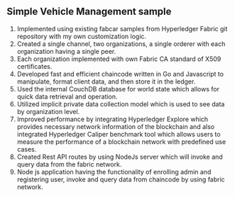 ## Simple Vehicle Management sample

1. Implemented using existing fabcar samples from Hyperledger Fabric git repository with my own customization logic. 
2. Created a single channel, two organizations, a single orderer with each organization having a single peer.  
3. Each organization implemented with own Fabric CA standard of X509 certificates.
4. Developed fast and efficient chaincode written in Go and Javascript to manipulate, format client data, and then store it in the ledger. 
5. Used the internal CouchDB database for world state which allows for quick data retrieval and operation.
6. Utilized implicit private data collection model which is used to see data by organization level. 
7. Improved performance by integrating Hyperledger Explore which provides necessary network information of the blockchain and also integrated Hyperledger Caliper benchmark tool which allows users to measure the performance of a blockchain network with predefined use cases.
8. Created Rest API routes by using NodeJs server which will invoke and query data from the fabric network.
9. Node js application having the functionality of enrolling admin and registering user, invoke and query data from chaincode by using fabric network.

